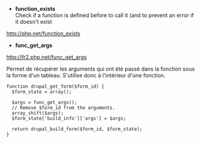 * **function_exists**   
Check if a function is defined before to call it (and to prevent an error if it doesn't exist   

http://php.net/function_exists


* **func_get_args**

http://fr2.php.net/func_get_args   

Permet de récupérer les arguments qui ont été passé dans la fonction sous la forme d'un tableau.
S'utilise donc à l'intérieur d'une fonction. 
```
function drupal_get_form($form_id) {
  $form_state = array();

  $args = func_get_args();
  // Remove $form_id from the arguments.
  array_shift($args);
  $form_state['build_info']['args'] = $args;

  return drupal_build_form($form_id, $form_state);
}
```